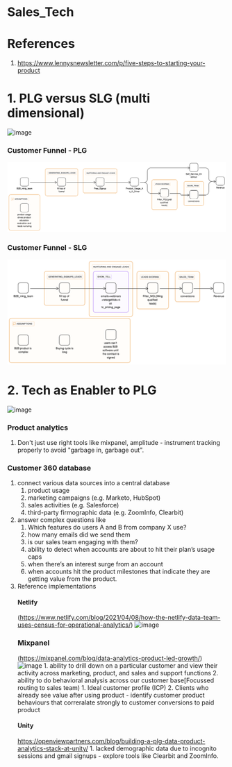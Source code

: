 # Sales_Tech

# References
1. https://www.lennysnewsletter.com/p/five-steps-to-starting-your-product
# 1. PLG versus SLG (multi dimensional)
![image](https://github.com/khatwaniNikhil/Sales_Tech/assets/3686308/d1847e6f-c12b-4aba-bc94-1446b88b853d)
### Customer Funnel - PLG
![image](https://github.com/khatwaniNikhil/Sales_Tech/blob/main/PLG_customer_funnel.png)
### Customer Funnel - SLG
![image](https://github.com/khatwaniNikhil/Sales_Tech/blob/main/SLG_customer_funnel.png)

# 2. Tech as Enabler to PLG
![image](https://github.com/khatwaniNikhil/Sales_Tech/assets/3686308/a26252dc-1a49-46ed-802d-1570298ad06f)
### Product analytics
1. Don't just use right tools like mixpanel, amplitude - instrument tracking properly to avoid "garbage in, garbage out".
### Customer 360 database
1. connect various data sources into a central database
   1. product usage
   2. marketing campaigns (e.g. Marketo, HubSpot)
   3. sales activities (e.g. Salesforce)
   4. third-party firmographic data (e.g. ZoomInfo, Clearbit)
2. answer complex questions like
   1. Which features do users A and B from company X use?
   2. how many emails did we send them
   3.  is our sales team engaging with them?
   4.  ability to detect when accounts are about to hit their plan’s usage caps
   5. when there’s an interest surge from an account
   6. when accounts hit the product milestones that indicate they are getting value from the product.
3. Reference implementations
   #### Netlify
   (https://www.netlify.com/blog/2021/04/08/how-the-netlify-data-team-uses-census-for-operational-analytics/)
      ![image](https://github.com/khatwaniNikhil/Sales_Tech/assets/3686308/22bd9626-50d8-4c5c-a139-da4c1708775f)
   ### Mixpanel
   (https://mixpanel.com/blog/data-analytics-product-led-growth/)
      ![image](https://github.com/khatwaniNikhil/Sales_Tech/assets/3686308/407d1831-e8c3-4f8b-9c13-e358beabd783)
       1. ability to drill down on a particular customer and view their activity across marketing, product, and sales and support functions
       2. ability to do behavioral analysis across our customer base[Focussed routing to sales team)
          1. Ideal customer profile (ICP)
          2. Clients who already see value after using product - identify customer product behaviours that correralate strongly to customer conversions to paid product
   #### Unity
   https://openviewpartners.com/blog/building-a-plg-data-product-analytics-stack-at-unity/
        1. lacked demographic data due to incognito sessions and gmail signups - explore tools like Clearbit and ZoomInfo.

      

   
